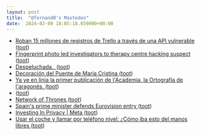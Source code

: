 ```yaml
---
layout: post
title:  "@fernand0's Mastodon"
date:  2024-02-09 18:05:18.659000+00:00
---
```

*  [Roban 15 millones de registros de Trello a través de una API vulnerable  ](https://blog.elhacker.net/2024/02/roban-15-millones-de-registros-de-trello-api-vulnerable.htm) ([toot](https://mastodon.social/@fernand0/111902845740767878))
*  [Fingerprint photo led investigators to therapy centre hacking suspect ](https://yle.fi/a/74-2005857) ([toot](https://mastodon.social/@fernand0/111902785319963058))
*  [Despeluchada.  ](https://avecesunafoto.wordpress.com/2024/02/09/despeluchada) ([toot](https://mastodon.social/@fernand0/111902716540662244))
*  [Decoración del Puente de María Cristina ](https://www.flickr.com/photos/fernand0/53502781888) ([toot](https://mastodon.social/@fernand0/111902611131924729))
*  [Ya ye en linia la primer publicación de l'Academia, la Ortografía de l'aragonés. ](https://academiaaragonesadelalengua.org/an/noticias-actividaz/ya-ye-linia-primer-publicacion-lacademia-ortografia-laragone) ([toot](https://mastodon.social/@fernand0/111902609868931083))
*  [ ](https://mastodon.social/users/fernand0/statuses/111902442412992589/activity) ([toot](https://mastodon.social/users/fernand0/statuses/111902442412992589/activity))
*  [Network of Thrones ](https://networkofthrones.wordpress.com) ([toot](https://mastodon.social/@fernand0/111902430792092852))
*  [Spain's prime minister defends Eurovision entry ](https://www.bbc.com/news/entertainment-arts-68226445?xtor=AL-72-%5Bpartner%5D-%5Bbbc.news.twitter%5D-%5Bheadline%5D-%5Bnews%5D-%5Bbizdev%5D-%5Bisapi%5) ([toot](https://mastodon.social/@fernand0/111902321452398058))
*  [Investing In Privacy \| Meta ](https://about.fb.com/news/2024/01/investing-in-privacy) ([toot](https://mastodon.social/@fernand0/111902258569167398))
*  [Usar el coche y llamar por teléfono nivel: ¿Cómo iba esto del manos libres ](https://mastodon.social/@fernand0/111902014972751486) ([toot](https://mastodon.social/@fernand0/111902014972751486))
